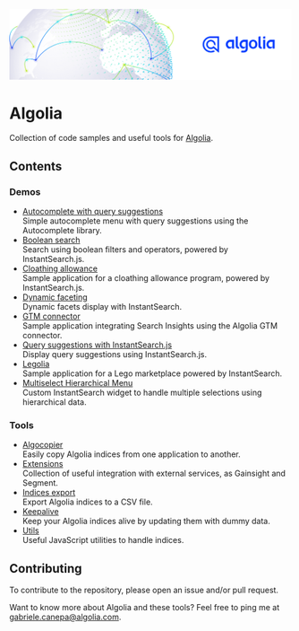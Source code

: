![](./.github/banner.png)

# Algolia
Collection of code samples and useful tools for [Algolia](https://algolia.com).

## Contents

### Demos

- [Autocomplete with query suggestions](./demos/autocomplete-query-suggestions)<br>
  Simple autocomplete menu with query suggestions using the Autocomplete library.
- [Boolean search](./demos/boolean-search/README.md)<br>
  Search using boolean filters and operators, powered by InstantSearch.js.
- [Cloathing allowance](./demos/cloathing-allowance/README.md)<br>
  Sample application for a cloathing allowance program, powered by InstantSearch.js.
- [Dynamic faceting](./demos/dynamic-faceting/README.md)<br>
  Dynamic facets display with InstantSearch.
- [GTM connector](./demos/gtm-connector/README.md)<br>
  Sample application integrating Search Insights using the Algolia GTM connector.
- [Query suggestions with InstantSearch.js](./demos/instantsearch-query-suggestions)<br>
  Display query suggestions using InstantSearch.js.
- [Legolia](./demos/legolia/README.md)<br>
  Sample application for a Lego marketplace powered by InstantSearch.
- [Multiselect Hierarchical Menu](./demos/multiselect-hierarchical-menu)<br>
  Custom InstantSearch widget to handle multiple selections using hierarchical data.

### Tools

- [Algocopier](./tools/algocopier/README.md)<br>
  Easily copy Algolia indices from one application to another.
- [Extensions](./tools/extensions)<br>
  Collection of useful integration with external services, as Gainsight and Segment.
- [Indices export](./tools/indices-export)<br>
  Export Algolia indices to a CSV file.
- [Keepalive](./tools/keepalive)<br>
  Keep your Algolia indices alive by updating them with dummy data.
- [Utils](./tools/utils)<br>
  Useful JavaScript utilities to handle indices.


## Contributing

To contribute to the repository, please open an issue and/or pull request.

Want to know more about Algolia and these tools? Feel free to ping me at gabriele.canepa@algolia.com.
